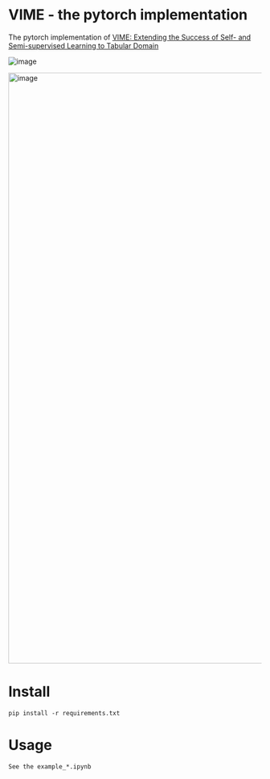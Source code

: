 # VIME - the pytorch implementation

The pytorch implementation of [VIME: Extending the Success of Self- and Semi-supervised Learning to Tabular Domain](https://proceedings.neurips.cc/paper/2020/hash/7d97667a3e056acab9aaf653807b4a03-Abstract.html)

![image](https://github.com/Alcoholrithm/VIME---pytorch-implementation/assets/29500858/418e3167-24e1-4c61-b4bb-baa1ff2c652c)

<img width="1172" alt="image" src="https://github.com/Alcoholrithm/VIME---pytorch-implementation/assets/29500858/8fd1a43b-9ef3-4978-aa5a-65f912b7e88e">

# Install

```
pip install -r requirements.txt
```

# Usage

```
See the example_*.ipynb
```
